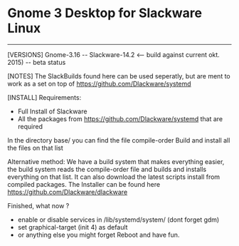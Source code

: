 # Gnome 3 Desktop for Slackware Linux
-----

[VERSIONS]
Gnome-3.16 -- Slackware-14.2 <-- build against current okt. 2015) -- beta status

[NOTES]
The SlackBuilds found here can be used seperatly,
but are ment to work as a set on top of https://github.com/Dlackware/systemd

[INSTALL]
Requirements:
- Full Install of Slackware
- All the packages from https://github.com/Dlackware/systemd that are required

In the directory base/ you can find the file compile-order
Build and install all the files on that list

Alternative method:
We have a build system that makes everything easier,
the build system reads the compile-order file and builds and installs everything on that list.
It can also download the latest scripts install from compiled packages.
The Installer can be found here https://github.com/Dlackware/dlackware

Finished, what now ?
- enable or disable services in /lib/systemd/system/ (dont forget gdm)
- set graphical-target (init 4) as default
- or anything else you might forget
Reboot and have fun.
